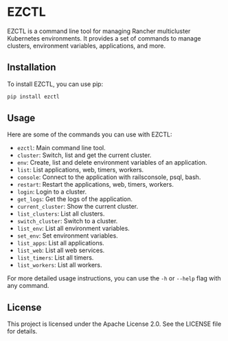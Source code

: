 # EZCTL

EZCTL is a command line tool for managing Rancher multicluster Kubernetes environments. It provides a set of commands to manage clusters, environment variables, applications, and more.

## Installation

To install EZCTL, you can use pip:

```bash
pip install ezctl
```

## Usage

Here are some of the commands you can use with EZCTL:

- `ezctl`: Main command line tool.
- `cluster`: Switch, list and get the current cluster.
- `env`: Create, list and delete environment variables of an application.
- `list`: List applications, web, timers, workers.
- `console`: Connect to the application with railsconsole, psql, bash.
- `restart`: Restart the applications, web, timers, workers.
- `login`: Login to a cluster.
- `get_logs`: Get the logs of the application.
- `current_cluster`: Show the current cluster.
- `list_clusters`: List all clusters.
- `switch_cluster`: Switch to a cluster.
- `list_env`: List all environment variables.
- `set_env`: Set environment variables.
- `list_apps`: List all applications.
- `list_web`: List all web services.
- `list_timers`: List all timers.
- `list_workers`: List all workers.

For more detailed usage instructions, you can use the `-h` or `--help` flag with any command.

## License

This project is licensed under the Apache License 2.0. See the LICENSE file for details.

